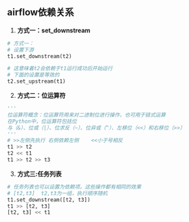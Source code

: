 ## airflow依赖关系

1. **方式一：set_downstream**

```python
# 方式一：
# 设置下游
t1.set_downstream(t2)

# 这意味着t2会依赖于t1运行成功后开始运行 
# 下面的设置是等效的
t2.set_upstream(t1)
```



2. **方式二：位运算符**

```python
'''
位运算符概念：位运算符用来对二进制位进行操作，也可用于链式运算
在Python中，位运算符包括位
与（&）、位或（|）、位求反（~）、位异或（^）、左移位（<<）和右移位（>>）
'''
# >>左侧先执行 右侧依赖左侧    <<小于号相反
t1 >> t2
t2 << t1
t1 >> t2 >> t3
```



3. **方式三:任务列表**

```python
# 任务列表也可以设置为依赖项。这些操作都有相同的效果
# [t2,t3]  t2,t3为一组，执行顺序随机
t1.set_downstream([t2, t3])
t1 >> [t2, t3]
[t2, t3] << t1
```

